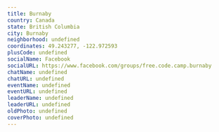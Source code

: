```yaml
---
title: Burnaby
country: Canada
state: British Columbia
city: Burnaby
neighborhood: undefined
coordinates: 49.243277, -122.972593
plusCode: undefined
socialName: Facebook
socialURL: https://www.facebook.com/groups/free.code.camp.burnaby
chatName: undefined
chatURL: undefined
eventName: undefined
eventURL: undefined
leaderName: undefined
leaderURL: undefined
oldPhoto: undefined
coverPhoto: undefined
---
```


